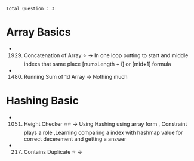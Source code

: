 `Total Question : 3 `

# Array Basics
- 1929. Concatenation of Array ⭐️ -> In one loop putting to start and middle indexs that same place [numsLength + i] or [mid+1] formula

- 1480. Running Sum of 1d Array -> Nothing much


# Hashing Basic
- 1051. Height Checker ⭐️⭐️ ->  Using Hashing using array form , Constraint plays a role ,Learning comparing a index with hashmap value for correct decerement and getting a answer
- 217. Contains Duplicate ⭐️ -> 


